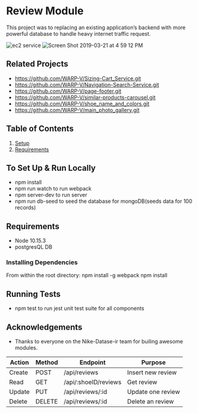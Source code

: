 # Review Module
>


This project was to replacing an existing application’s backend with more powerful database to handle heavy internet traffic request.


![ec2 service](https://user-images.githubusercontent.com/39642408/54904213-24742680-4e9b-11e9-8562-a668de16a37a.png)
![Screen Shot 2019-03-21 at 4 59 12 PM](https://user-images.githubusercontent.com/39642408/54904217-2807ad80-4e9b-11e9-9186-c9022059b457.png)





## Related Projects

  - https://github.com/WARP-V/Sizing-Cart_Service.git
  - https://github.com/WARP-V/Navigation-Search-Service.git
  - https://github.com/WARP-V/page-footer.git
  - https://github.com/WARP-V/similar-products-carousel.git
  - https://github.com/WARP-V/shoe_name_and_colors.git
  - https://github.com/WARP-V/main_photo_gallery.git

## Table of Contents

1. [Setup](#Setup)
1. [Requirements](#requirements)




## To Set Up & Run Locally
- npm install
- npm run watch to run webpack
- npm server-dev to run server
- npm run db-seed to seed the database for mongoDB(seeds data for 100 records)


## Requirements
-  Node 10.15.3
-  postgresQL DB


### Installing Dependencies

From within the root directory:
npm install -g webpack
npm install

## Running Tests
- npm test to run jest unit test suite for all components 

## Acknowledgements
- Thanks to everyone on the Nike-Datase-ir team for builing awesome modules. 



| Action    | Method | Endpoint                                              | Purpose            |
|-----------|--------|-------------------------------------------------------|--------------------|
| Create    | POST   | /api/reviews                                          | Insert new review  |
| Read      | GET    | /api/:shoeID/reviews                                  | Get review         |
| Update    | PUT    | /api/reviews/:id                                      | Update one review  |
| Delete    | DELETE | /api/reviews/:id                                      | Delete an review   |

